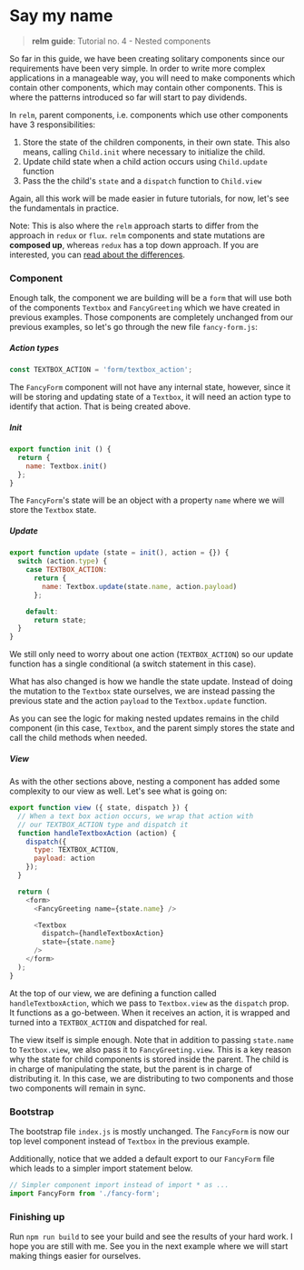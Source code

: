 # Say my name
> __relm guide__: Tutorial no. 4 - Nested components

So far in this guide, we have been creating solitary components since our requirements have been very simple. In order to write more complex applications in a manageable way, you will need to make components which contain other components, which may contain other components. This is where the patterns introduced so far will start to pay dividends.

In `relm`, parent components, i.e. components which use other components have 3 responsibilities:

1. Store the state of the children components, in their own state. This also means, calling `Child.init` where necessary to initialize the child.
2. Update child state when a child action occurs using `Child.update` function
3. Pass the the child's `state` and a `dispatch` function to `Child.view`    

Again, all this work will be made easier in future tutorials, for now, let's see the fundamentals in practice.

Note: This is also where the `relm` approach starts to differ from the approach in `redux` or `flux`. `relm` components and state mutations are __composed up__, whereas `redux` has a top down approach. If you are interested, you can [read about the differences](#TODO).


### Component

Enough talk, the component we are building will be a `form` that will use both of the components `Textbox` and `FancyGreeting` which we have created in previous examples. Those components are completely unchanged from our previous examples, so let's go through the new file `fancy-form.js`:

##### Action types

```javascript
const TEXTBOX_ACTION = 'form/textbox_action';
```

The `FancyForm` component will not have any internal state, however, since it will be storing and updating state of a `Textbox`, it will need an action type to identify that action. That is being created above.

##### Init

```javascript
export function init () {
  return {
    name: Textbox.init()
  };
}
```

The `FancyForm`'s state will be an object with a property `name` where we will store the `Textbox` state.

##### Update

```javascript
export function update (state = init(), action = {}) {
  switch (action.type) {
    case TEXTBOX_ACTION:
      return {
        name: Textbox.update(state.name, action.payload)
      };

    default:
      return state;
  }
}

```

We still only need to worry about one action (`TEXTBOX_ACTION`) so our update function has a single conditional (a switch statement in this case).

What has also changed is how we handle the state update.  Instead of doing the mutation to the `Textbox` state ourselves, we are instead passing the previous state and the action `payload` to the `Textbox.update` function.

As you can see the logic for making nested updates remains in the child component (in this case, `Textbox`, and the parent simply stores the state and call the child methods when needed.

##### View

As with the other sections above, nesting a component has added some complexity to our view as well. Let's see what is going on:

```javascript
export function view ({ state, dispatch }) {
  // When a text box action occurs, we wrap that action with
  // our TEXTBOX_ACTION type and dispatch it
  function handleTextboxAction (action) {
    dispatch({
      type: TEXTBOX_ACTION,
      payload: action
    });
  }

  return (
    <form>
      <FancyGreeting name={state.name} />

      <Textbox
        dispatch={handleTextboxAction}
        state={state.name}
      />
    </form>
  );
}
```
At the top of our view, we are defining a function called `handleTextboxAction`, which we pass to `Textbox.view` as the `dispatch` prop. It functions as a go-between. When it receives an action, it is wrapped and turned into a `TEXTBOX_ACTION` and dispatched for real.  

The view itself is simple enough. Note that in addition to passing `state.name` to `Textbox.view`, we also pass it to `FancyGreeting.view`. This is a key reason why the state for child components is stored inside the parent. The child is in charge of manipulating the state, but the parent is in charge of distributing it. In this case, we are distributing to two components and those two components will remain in sync.

### Bootstrap

The bootstrap file `index.js` is mostly unchanged. The `FancyForm` is now our top level component instead of `Textbox` in the previous example.

Additionally, notice that we added a default export to our `FancyForm` file which leads to a simpler import statement below.

```javascript
// Simpler component import instead of import * as ...
import FancyForm from './fancy-form';
```

### Finishing up

Run `npm run build` to see your build and see the results of your hard work. I hope you are still with me. See you in the next example where we will start making things easier for ourselves.
